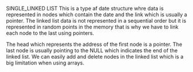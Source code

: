 SINGLE_LINKED LIST
This is a type af date structure whre data is represented in nodes which contain the date and the link which is usually a pointer. The linked list data is not represented in a sequential order but it is represented in random points in the memory that is why we have to link each node to the last using pointers.

The head which represents the address of the first node is a pointer. The last node is usually pointing to the NULL which indicates the end of the linked list. We can easily add and delete nodes in the linked list which is a big limitation when using arrays.
